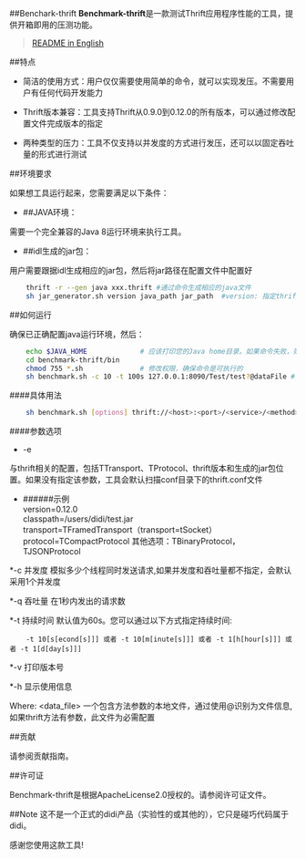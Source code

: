 ##Benchark-thrift
**Benchmark-thrift**是一款测试Thrift应用程序性能的工具，提供开箱即用的压测功能。
> [README in English](README.md)

##特点

 * 简洁的使用方式：用户仅仅需要使用简单的命令，就可以实现发压。不需要用户有任何代码开发能力  

 * Thrift版本兼容：工具支持Thrift从0.9.0到0.12.0的所有版本，可以通过修改配置文件完成版本的指定  
 
 * 两种类型的压力：工具不仅支持以并发度的方式进行发压，还可以以固定吞吐量的形式进行测试  

##环境要求

如果想工具运行起来，您需要满足以下条件：

 * ##JAVA环境：

需要一个完全兼容的Java 8运行环境来执行工具。

 * ##idl生成的jar包：

用户需要跟据idl生成相应的jar包，然后将jar路径在配置文件中配置好
```bash
    thrift -r --gen java xxx.thrift #通过命令生成相应的java文件
    sh jar_generator.sh version java_path jar_path  #version: 指定thrift版本，java_path:指定执行完上条命令所生成的java文件夹路径，jar_path:指定最终的jar包的位置和名称
```        

##如何运行

确保已正确配置java运行环境，然后：

```bash
    echo $JAVA_HOME             # 应该打印您的Java home目录。如果命令失败，则需要安装Java环境。Java下载 https://www.oracle.com/technetwork/java/javase/downloads/index.html
    cd benchmark-thrift/bin
    chmod 755 *.sh              # 修改权限，确保命令是可执行的
    sh benchmark.sh -c 10 -t 100s 127.0.0.1:8090/Test/test?@dataFile # 如果持续时间和压力类型没有指定，会默认按照1个并发的强度进行1分钟测试
```

####具体用法
```bash
    sh benchmark.sh [options] thrift://<host>:<port>/<service>/<method>[?@<data_file>]
```

####参数选项

 * -e   

与thrift相关的配置，包括TTransport、TProtocol、thrift版本和生成的jar包位置。如果没有指定该参数，工具会默认扫描conf目录下的thrift.conf文件

* ######示例  
        version=0.12.0  
        classpath=/users/didi/test.jar  
        transport=TFramedTransport（transport=tSocket）  
        protocol=TCompactProtocol 其他选项：TBinaryProtocol，TJSONProtocol
        
*-c 并发度 模拟多少个线程同时发送请求,如果并发度和吞吐量都不指定，会默认采用1个并发度

*-q 吞吐量 在1秒内发出的请求数

*-t 持续时间 默认值为60s。您可以通过以下方式指定持续时间:

        -t 10[s[econd[s]]] 或者 -t 10[m[inute[s]]] 或者 -t 1[h[hour[s]]] 或者 -t 1[d[day[s]]]
        
*-v 打印版本号

*-h 显示使用信息

Where:
   <data_file> 一个包含方法参数的本地文件，通过使用@识别为文件信息,如果thrift方法有参数，此文件为必需配置


##贡献

请参阅贡献指南。

##许可证

Benchmark-thrift是根据ApacheLicense2.0授权的。请参阅许可证文件。

##Note
这不是一个正式的didi产品（实验性的或其他的），它只是碰巧代码属于didi。

感谢您使用这款工具!
